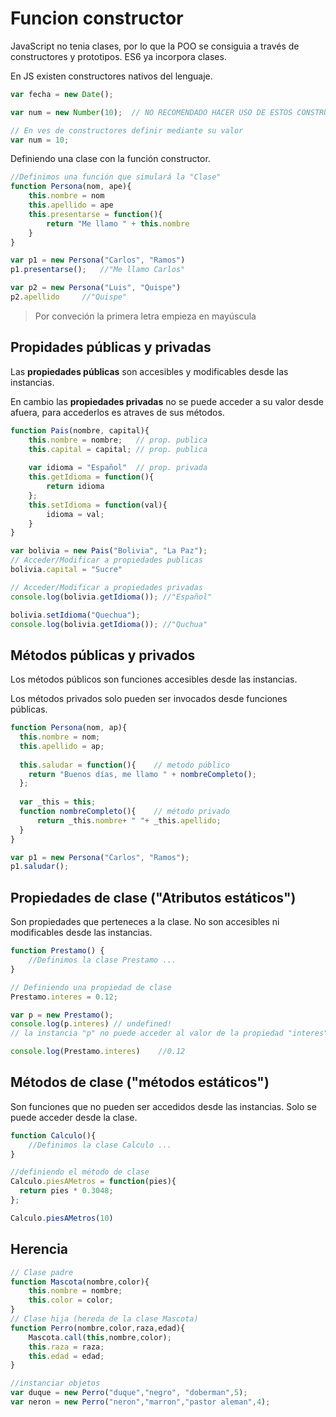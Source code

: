 # Funcion constructor

JavaScript no tenia clases, por lo que la POO se consiguia a través de constructores y prototipos. ES6 ya incorpora clases.

En JS existen constructores nativos del lenguaje.
```javascript
var fecha = new Date();

var num = new Number(10);  // NO RECOMENDADO HACER USO DE ESTOS CONSTRUCTORES PARA TIPOS PRIMITIVOS,

// En ves de constructores definir mediante su valor
var num = 10; 
```

Definiendo una clase con la función constructor.

```javascript
//Definimos una función que simulará la "Clase"
function Persona(nom, ape){
    this.nombre = nom
    this.apellido = ape
    this.presentarse = function(){
        return "Me llamo " + this.nombre
    }
}

var p1 = new Persona("Carlos", "Ramos")
p1.presentarse();   //"Me llamo Carlos"

var p2 = new Persona("Luis", "Quispe")
p2.apellido     //"Quispe"
```
> Por conveción la primera letra empieza en mayúscula

## Propidades públicas y privadas
Las __propiedades públicas__ son accesibles y modificables desde las instancias.

En cambio las __propiedades privadas__ no se puede acceder a su valor desde afuera, para accederlos es atraves de sus métodos.

```javascript
function Pais(nombre, capital){
    this.nombre = nombre;   // prop. publica
    this.capital = capital; // prop. publica
    
    var idioma = "Español"  // prop. privada
    this.getIdioma = function(){
        return idioma
    };
    this.setIdioma = function(val){
        idioma = val;
    }
}

var bolivia = new Pais("Bolivia", "La Paz");
// Acceder/Modificar a propiedades publicas
bolivia.capital = "Sucre"

// Acceder/Modificar a propiedades privadas
console.log(bolivia.getIdioma()); //"Español"

bolivia.setIdioma("Quechua");
console.log(bolivia.getIdioma()); //"Quchua"
```

## Métodos públicas y privados
Los métodos públicos son funciones accesibles desde las instancias.

Los métodos privados solo pueden ser invocados desde funciones públicas.

```javascript
function Persona(nom, ap){
  this.nombre = nom;
  this.apellido = ap;
    
  this.saludar = function(){    // metodo público
    return "Buenos días, me llamo " + nombreCompleto(); 
  };
    
  var _this = this;
  function nombreCompleto(){    // método privado
      return _this.nombre+ " "+ _this.apellido;
  }
}

var p1 = new Persona("Carlos", "Ramos");
p1.saludar();
```

## Propiedades de clase ("Atributos estáticos")
Son propiedades que perteneces a la clase. No son accesibles ni modificables desde las instancias. 
```javascript
function Prestamo() {
    //Definimos la clase Prestamo ...
}

// Definiendo una propiedad de clase
Prestamo.interes = 0.12;

var p = new Prestamo();
console.log(p.interes) // undefined! 
// la instancia "p" no puede acceder al valor de la propiedad "interes".

console.log(Prestamo.interes)    //0.12
```

## Métodos de clase ("métodos estáticos")
Son funciones que no pueden ser accedidos desde las instancias. Solo se puede acceder desde la clase.
```javascript
function Calculo(){
	//Definimos la clase Calculo ...
}

//definiendo el método de clase
Calculo.piesAMetros = function(pies){
  return pies * 0.3048;
};

Calculo.piesAMetros(10)
```

## Herencia
```javascript
// Clase padre 
function Mascota(nombre,color){
    this.nombre = nombre;
    this.color = color;
}
// Clase hija (hereda de la clase Mascota)
function Perro(nombre,color,raza,edad){
    Mascota.call(this,nombre,color);
    this.raza = raza;
    this.edad = edad;
}

//instanciar objetos
var duque = new Perro("duque","negro", "doberman",5);
var neron = new Perro("neron","marron","pastor aleman",4);
```
